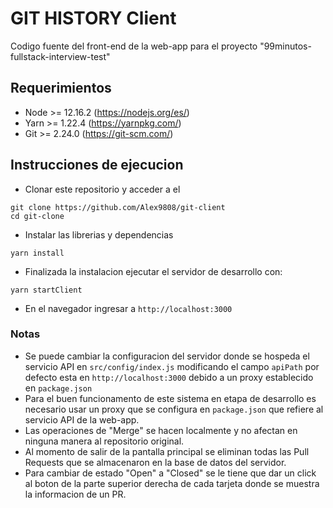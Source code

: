# GIT HISTORY Client

Codigo fuente del front-end de la web-app para el proyecto "99minutos-fullstack-interview-test"

## Requerimientos
* Node >= 12.16.2 (https://nodejs.org/es/)
* Yarn >= 1.22.4 (https://yarnpkg.com/)
* Git >= 2.24.0 (https://git-scm.com/) 
## Instrucciones de ejecucion

* Clonar este repositorio y acceder a el
````
git clone https://github.com/Alex9808/git-client
cd git-clone
````
* Instalar las librerias y dependencias
````
yarn install
````
* Finalizada la instalacion ejecutar el servidor de desarrollo con:
````
yarn startClient
````

* En el navegador ingresar a ``http://localhost:3000``

### Notas

* Se puede cambiar la configuracion del servidor donde se hospeda el servicio API en ``src/config/index.js`` modificando el campo ``apiPath`` por defecto esta en ``http://localhost:3000`` debido a un proxy establecido en ``package.json``
* Para el buen funcionamento de este sistema en etapa de desarrollo es necesario usar un proxy que se configura en ``package.json`` que refiere al servicio API de la web-app.
* Las operaciones de "Merge" se hacen localmente y no afectan en ninguna manera al repositorio original. 
* Al momento de salir de la pantalla principal se eliminan todas las Pull Requests que se almacenaron en la base de datos del servidor.
* Para cambiar de estado "Open" a "Closed" se le tiene que dar un click al boton de la parte superior derecha de cada tarjeta donde se muestra la informacion de un PR.